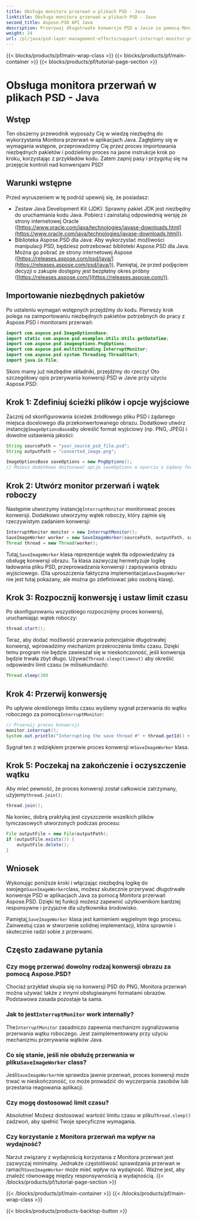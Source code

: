 ```yaml
---
title: Obsługa monitora przerwań w plikach PSD - Java
linktitle: Obsługa monitora przerwań w plikach PSD - Java
second_title: Aspose.PSD API Java
description: Przerywaj długotrwałe konwersje PSD w Javie za pomocą Monitora przerwań Aspose.PSD. Dowiedz się, jak wdrożyć płynne przerywanie i poprawić komfort użytkowania.
weight: 24
url: /pl/java/psd-layer-management-effects/support-interrupt-monitor-psd-files/
---
```


{{< blocks/products/pf/main-wrap-class >}}
{{< blocks/products/pf/main-container >}}
{{< blocks/products/pf/tutorial-page-section >}}

# Obsługa monitora przerwań w plikach PSD - Java

## Wstęp

Ten obszerny przewodnik wyposaży Cię w wiedzę niezbędną do wykorzystania Monitora przerwań w aplikacjach Java. Zagłębimy się w wymagania wstępne, przeprowadzimy Cię przez proces importowania niezbędnych pakietów i podzielimy proces na jasne instrukcje krok po kroku, korzystając z przykładów kodu. Zatem zapnij pasy i przygotuj się na przejęcie kontroli nad konwersjami PSD!

## Warunki wstępne

Przed wyruszeniem w tę podróż upewnij się, że posiadasz:

- Zestaw Java Development Kit (JDK): Sprawny pakiet JDK jest niezbędny do uruchamiania kodu Java. Pobierz i zainstaluj odpowiednią wersję ze strony internetowej Oracle ([https://www.oracle.com/java/technologies/javase-downloads.html](https://www.oracle.com/java/technologies/javase-downloads.html)).
- Biblioteka Aspose.PSD dla Java: Aby wykorzystać możliwości manipulacji PSD, będziesz potrzebować biblioteki Aspose.PSD dla Java. Można go pobrać ze strony internetowej Aspose ([https://releases.aspose.com/psd/java/](https://releases.aspose.com/psd/java/)). Pamiętaj, że przed podjęciem decyzji o zakupie dostępny jest bezpłatny okres próbny ([https://releases.aspose.com/](https://releases.aspose.com/)).

## Importowanie niezbędnych pakietów

Po ustaleniu wymagań wstępnych przejdźmy do kodu. Pierwszy krok polega na zaimportowaniu niezbędnych pakietów potrzebnych do pracy z Aspose.PSD i monitorami przerwań:

```java
import com.aspose.psd.ImageOptionsBase;
import static com.aspose.psd.examples.Utils.Utils.getDateTime;
import com.aspose.psd.imageoptions.PngOptions;
import com.aspose.psd.multithreading.InterruptMonitor;
import com.aspose.psd.system.Threading.ThreadStart;
import java.io.File;
```

Skoro mamy już niezbędne składniki, przejdźmy do rzeczy! Oto szczegółowy opis przerywania konwersji PSD w Javie przy użyciu Aspose.PSD:

## Krok 1: Zdefiniuj ścieżki plików i opcje wyjściowe

 Zacznij od skonfigurowania ścieżek źródłowego pliku PSD i żądanego miejsca docelowego dla przekonwertowanego obrazu. Dodatkowo utwórz instancję`ImageOptionsBase`aby określić format wyjściowy (np. PNG, JPEG) i dowolne ustawienia jakości:

```java
String sourcePath = "your_source_psd_file.psd";
String outputPath = "converted_image.png";

ImageOptionsBase saveOptions = new PngOptions();
// Możesz dodatkowo dostosować opcje saveOptions w oparciu o żądany format (np. ustawienie jakości JPEG)
```

## Krok 2: Utwórz monitor przerwań i wątek roboczy

 Następnie utworzymy instancję`InterruptMonitor` monitorować proces konwersji. Dodatkowo utworzymy wątek roboczy, który zajmie się rzeczywistym zadaniem konwersji:

```java
InterruptMonitor monitor = new InterruptMonitor();
SaveImageWorker worker = new SaveImageWorker(sourcePath, outputPath, saveOptions, monitor);
Thread thread = new Thread(worker);
```

 Tutaj,`SaveImageWorker` klasa reprezentuje wątek tła odpowiedzialny za obsługę konwersji obrazu. Ta klasa zazwyczaj hermetyzuje logikę ładowania pliku PSD, przeprowadzania konwersji i zapisywania obrazu wyjściowego. (Dla uproszczenia faktyczna implementacja`SaveImageWorker` nie jest tutaj pokazany, ale można go zdefiniować jako osobną klasę).

## Krok 3: Rozpocznij konwersję i ustaw limit czasu

Po skonfigurowaniu wszystkiego rozpocznijmy proces konwersji, uruchamiając wątek roboczy:

```java
thread.start();
```

Teraz, aby dodać możliwość przerwania potencjalnie długotrwałej konwersji, wprowadzimy mechanizm przekroczenia limitu czasu. Dzięki temu program nie będzie zawieszał się w nieskończoność, jeśli konwersja będzie trwała zbyt długo. Używać`Thread.sleep(timeout)` aby określić odpowiedni limit czasu (w milisekundach):

```java
Thread.sleep(300
```

## Krok 4: Przerwij konwersję

 Po upływie określonego limitu czasu wyślemy sygnał przerwania do wątku roboczego za pomocą`InterruptMonitor`:

```java
// Przerwij proces konwersji
monitor.interrupt();
System.out.println("Interrupting the save thread #" + thread.getId() + " at " + getDateTime().toString());
```

 Sygnał ten z wdziękiem przerwie proces konwersji w`SaveImageWorker` klasa.

## Krok 5: Poczekaj na zakończenie i oczyszczenie wątku

 Aby mieć pewność, że proces konwersji został całkowicie zatrzymany, użyjemy`thread.join()`:

```java
thread.join();
```

Na koniec, dobrą praktyką jest czyszczenie wszelkich plików tymczasowych utworzonych podczas procesu:

```java
File outputFile = new File(outputPath);
if (outputFile.exists()) {
    outputFile.delete();
}
```

## Wniosek

 Wykonując poniższe kroki i włączając niezbędną logikę do swojego`SaveImageWorker`class, możesz skutecznie przerywać długotrwałe konwersje PSD w aplikacjach Java za pomocą Monitora przerwań Aspose.PSD. Dzięki tej funkcji możesz zapewnić użytkownikom bardziej responsywne i przyjazne dla użytkownika środowisko.

 Pamiętaj,`SaveImageWorker` klasa jest kamieniem węgielnym tego procesu. Zainwestuj czas w stworzenie solidnej implementacji, która sprawnie i skutecznie radzi sobie z przerwami. 

## Często zadawane pytania

### Czy mogę przerwać dowolny rodzaj konwersji obrazu za pomocą Aspose.PSD?

Chociaż przykład skupia się na konwersji PSD do PNG, Monitora przerwań można używać także z innymi obsługiwanymi formatami obrazów. Podstawowa zasada pozostaje ta sama.

###  Jak to jest`InterruptMonitor` work internally?

 The`InterruptMonitor` zasadniczo zapewnia mechanizm sygnalizowania przerwania wątku roboczego. Jest zaimplementowany przy użyciu mechanizmu przerywania wątków Java.

###  Co się stanie, jeśli nie obsłużę przerwania w pliku`SaveImageWorker` class?

 Jeśli`SaveImageWorker`nie sprawdza jawnie przerwań, proces konwersji może trwać w nieskończoność, co może prowadzić do wyczerpania zasobów lub przestania reagowania aplikacji.

### Czy mogę dostosować limit czasu?

 Absolutnie! Możesz dostosować wartość limitu czasu w pliku`Thread.sleep()` zadzwoń, aby spełnić Twoje specyficzne wymagania.

### Czy korzystanie z Monitora przerwań ma wpływ na wydajność?

 Narzut związany z wydajnością korzystania z Monitora przerwań jest zazwyczaj minimalny. Jednakże częstotliwość sprawdzania przerwań w ramach`SaveImageWorker` może mieć wpływ na wydajność. Ważne jest, aby znaleźć równowagę między responsywnością a wydajnością.
{{< /blocks/products/pf/tutorial-page-section >}}

{{< /blocks/products/pf/main-container >}}
{{< /blocks/products/pf/main-wrap-class >}}

{{< blocks/products/products-backtop-button >}}
